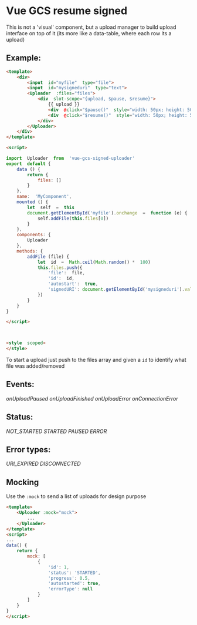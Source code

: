 Vue GCS resume signed
==========

This is not a 'visual' component, but a upload manager to build upload interface on top of it (its more like a data-table, where each row its a upload)


Example:
-
```html
<template>
	<div>
		<input  id="myfile"  type="file">
		<input  id="mysigneduri"  type="text">
		<Uploader  :files="files">
			<div  slot-scope="{upload, $pause, $resume}">
				{{ upload }}
				<div  @click="$pause()"  style="width: 50px; height: 50px; background-color: red;"></div>
				<div  @click="$resume()"  style="width: 50px; height: 50px; background-color: green;"></div>
			</div>
		</Uploader>
	</div>
</template>

<script>

import  Uploader  from  'vue-gcs-signed-uploader'
export  default {
	data () {
		return {
			files: []
		}
	},
	name:  'MyComponent',
	mounted () {
		let  self  =  this
		document.getElementById('myfile').onchange  =  function (e) {
			self.addFile(this.files[0])
		}
	},
	components: {
		Uploader
	},
	methods: {
		addFile (file) {
			let  id  =  Math.ceil(Math.random() *  100)
			this.files.push({
				'file':  file,
				'id':  id,
				'autostart':  true,
				'signedURI': document.getElementById('mysigneduri').value
			})
		}
	}
}

</script>

  

<style  scoped>
</style>
```
To start a upload just push to the files array and given a `id` to identify what file was added/removed

Events:
-
*onUploadPaused*
*onUploadFinished*
*onUploadError*
*onConnectionError*

Status:
-
*NOT_STARTED*
*STARTED*
*PAUSED*
*ERROR*

Error types:
-
*URI_EXPIRED*
*DISCONNECTED*

Mocking
-
Use the `:mock` to send a list of uploads for design purpose

```html
<template>
	<Uploader :mock="mock">
		...
	</Uploader>
</template>
<script>
...
data() {
	return {
		mock: [
			{
				'id': 1,
				'status': 'STARTED',
				'progress': 0.5,
				'autostarted': true,
				'errorType': null
			}
		]
	}
}
</script>
```